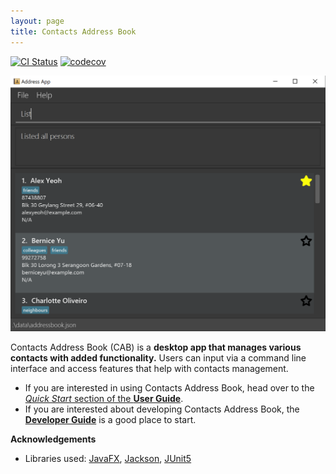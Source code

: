 ```yaml
---
layout: page
title: Contacts Address Book
---
```


[![CI Status](https://github.com/AY2122S2-TIC4002-F18-1/tp2/workflows/Java%20CI/badge.svg)](https://github.com/AY2122S2-TIC4002-F18-1/tp2/actions)
[![codecov](https://codecov.io/gh/AY2122S2-TIC4002-F18-1/tp2/branch/master/graph/badge.svg)](https://app.codecov.io/gh/AY2122S2-TIC4002-F18-1/tp2)

![Ui](images/Ui.png)

Contacts Address Book (CAB) is a **desktop app that manages various contacts with added functionality.**
Users can input via a command line interface and access features that help with contacts management.

* If you are interested in using Contacts Address Book, head over to the [_Quick Start_ section of the **User Guide**](UserGuide.html#quick-start).
* If you are interested about developing Contacts Address Book, the [**Developer Guide**](DeveloperGuide.html) is a good place to start.


**Acknowledgements**

* Libraries used: [JavaFX](https://openjfx.io/), [Jackson](https://github.com/FasterXML/jackson), [JUnit5](https://github.com/junit-team/junit5)
